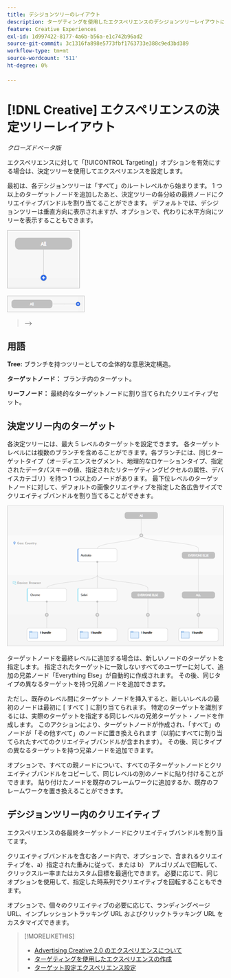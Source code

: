 ```yaml
---
title: デシジョンツリーのレイアウト
description: ターゲティングを使用したエクスペリエンスのデシジョンツリーレイアウトについて説明します。
feature: Creative Experiences
exl-id: 1d997422-8177-4a6b-b56a-e1c742b96ad2
source-git-commit: 3c1316fa898e5773fbf1763733e388c9ed3bd389
workflow-type: tm+mt
source-wordcount: '511'
ht-degree: 0%

---
```


# [!DNL Creative] エクスペリエンスの決定ツリーレイアウト

*クローズドベータ版*

エクスペリエンスに対して「[!UICONTROL Targeting]」オプションを有効にする場合は、決定ツリーを使用してエクスペリエンスを設定します。

最初は、各デシジョンツリーは「すべて」のルートレベルから始まります。 1 つ以上のターゲットノードを追加したあと、決定ツリーの各分岐の最終ノードにクリエイティブバンドルを割り当てることができます。 デフォルトでは、デシジョンツリーは垂直方向に表示されますが、オプションで、代わりに水平方向にツリーを表示することもできます。

![ ターゲットのない垂直方向のデシジョンツリーの例 ](/help/creative/assets/experience-decision-tree-no-targets.png " ターゲットのない垂直方向のデシジョンツリーの例 ")

![ ターゲットのない水平デシジョンツリーの例 ](/help/creative/assets/experience-decision-tree-no-targets-horizontal.png " ターゲットのない水平デシジョンツリーの例 ")

<!--
>[!NOTE]
>
>You can optionally assign creative bundles to the root level, without targets. However, the [XXXX workflow](experience-create-no-targeting.md) XXXXX is better XXX.<!-- Explain the diff and why to choose the other option. -->
>-->

## 用語

**Tree:** ブランチを持つツリーとしての全体的な意思決定構造。

**ターゲットノード：** ブランチ内のターゲット。

**リーフノード：** 最終的なターゲットノードに割り当てられたクリエイティブセット。

## 決定ツリー内のターゲット

各決定ツリーには、最大 5 レベルのターゲットを設定できます。 各ターゲットレベルには複数のブランチを含めることができます。各ブランチには、同じターゲットタイプ（オーディエンスセグメント、地理的なロケーションタイプ、指定されたデータパスキーの値、指定されたリターゲティングピクセルの属性、デバイスカテゴリ）を持つ 1 つ以上のノードがあります。 最下位レベルのターゲットノードに対して、デフォルトの画像クリエイティブを指定した各広告サイズでクリエイティブバンドルを割り当てることができます。

![ ターゲットを含むデシジョンツリーの例 ](/help/creative/assets/experience-decision-tree.png " ターゲットを含むデシジョンツリーの例 ")

ターゲットノードを最終レベルに追加する場合は、新しいノードのターゲットを指定します。 指定されたターゲットに一致しないすべてのユーザーに対して、追加の兄弟ノード「Everything Else」が自動的に作成されます。 その後、同じタイプの異なるターゲットを持つ兄弟ノードを追加できます。

ただし、既存のレベル間にターゲット ノードを挿入すると、新しいレベルの最初のノードは最初に [ すべて ] に割り当てられます。 特定のターゲットを識別するには、実際のターゲットを指定する同じレベルの兄弟ターゲット・ノードを作成します。 このアクションにより、ターゲットノードが作成され、「すべて」のノードが「その他すべて」のノードに置き換えられます（以前にすべてに割り当てられたすべてのクリエイティブバンドルが含まれます）。 その後、同じタイプの異なるターゲットを持つ兄弟ノードを追加できます。

オプションで、すべての親ノードについて、すべての子ターゲットノードとクリエイティブバンドルをコピーして、同じレベルの別のノードに貼り付けることができます。 貼り付けたノードを既存のフレームワークに追加するか、既存のフレームワークを置き換えることができます。

## デシジョンツリー内のクリエイティブ

エクスペリエンスの各最終ターゲットノードにクリエイティブバンドルを割り当てます。

クリエイティブバンドルを含む各ノード内で、オプションで、含まれるクリエイティブを、a）指定された重みに従って、または b） アルゴリズムで回転して、クリックスルー率またはカスタム目標を最適化できます。 必要に応じて、同じオプションを使用して、指定した時系列でクリエイティブを回転することもできます。

オプションで、個々のクリエイティブの必要に応じて、ランディングページ URL、インプレッショントラッキング URL およびクリックトラッキング URL をカスタマイズできます。<!-- Not in the UI as of 1/31: For flexible HTML5 creatives, you can customize any of the flexible attributes. -->

>[!MORELIKETHIS]
>
>* [Advertising Creative 2.0 のエクスペリエンスについて ](experience-about.md)
>* [ ターゲティングを使用したエクスペリエンスの作成 ](/help/creative/experiences/experience-create-targeting.md)
>* [ ターゲット設定エクスペリエンス設定 ](/help/creative/experiences/experience-settings-targeting.md)
